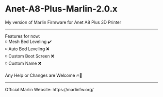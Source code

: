 # Anet-A8-Plus-Marlin-2.0.x

My version of Marlin Firmware for Anet A8 Plus 3D Printer
<hr>

Features for now: <br>
◽ Mesh Bed Leveling ✔️ <br>
◽ Auto Bed Leveling ❌ <br>
◽ Custom Boot Screen ❌ <br>
◽ Custom Name ❌ 
<br>
<br>
Any Help or Changes are Welcome 🔥💪 <br>
<hr>
Official Marlin Website: https://marlinfw.org/
